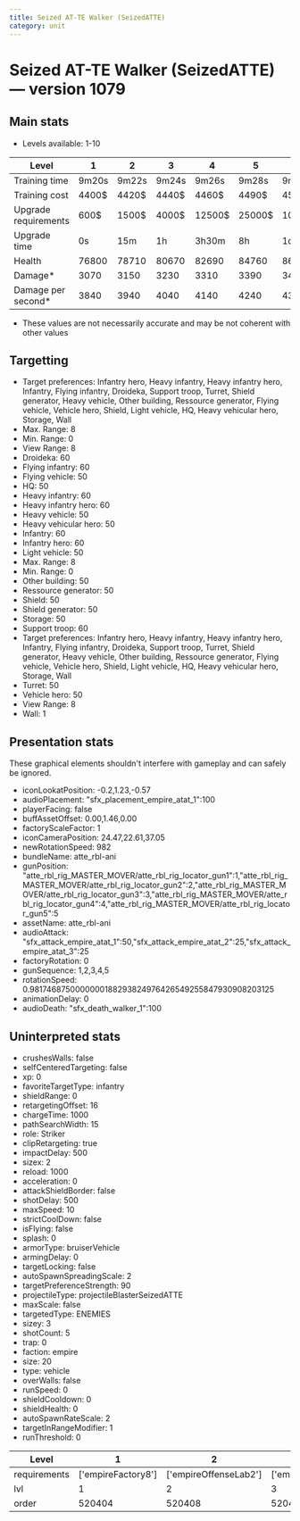 ```yaml
---
title: Seized AT-TE Walker (SeizedATTE)
category: unit
---
```


# Seized AT-TE Walker (SeizedATTE) — version 1079

## Main stats

  * Levels available: 1-10

|Level               |1    |2    |3    |4     |5     |6      |7      |8      |9       |10      |
|--------------------|-----|-----|-----|------|------|-------|-------|-------|--------|--------|
|Training time       |9m20s|9m22s|9m24s|9m26s |9m28s |9m30s  |9m33s  |9m36s  |9m40s   |10m     |
|Training cost       |4400$|4420$|4440$|4460$ |4490$ |4520$  |4550$  |4580$  |4620$   |5060$   |
|Upgrade requirements|600$ |1500$|4000$|12500$|25000$|100000$|160000$|320000$|1000000$|1750000$|
|Upgrade time        |0s   |15m  |1h   |3h30m |8h    |1d     |2d     |3d12h  |5d      |1w1d    |
|Health              |76800|78710|80670|82690 |84760 |86890  |89080  |91320  |93630   |96000   |
|Damage*             |3070 |3150 |3230 |3310  |3390  |3470   |3560   |3650   |3740    |3840    |
|Damage per second*  |3840 |3940 |4040 |4140  |4240  |4340   |4450   |4560   |4680    |4800    |

* These values are not necessarily accurate and may be not coherent with other values

## Targetting

  * Target preferences: Infantry hero, Heavy infantry, Heavy infantry hero, Infantry, Flying infantry, Droideka, Support troop, Turret, Shield generator, Heavy vehicle, Other building, Ressource generator, Flying vehicle, Vehicle hero, Shield, Light vehicle, HQ, Heavy vehicular hero, Storage, Wall
  * Max. Range: 8
  * Min. Range: 0
  * View Range: 8
  * Droideka: 60
  * Flying infantry: 60
  * Flying vehicle: 50
  * HQ: 50
  * Heavy infantry: 60
  * Heavy infantry hero: 60
  * Heavy vehicle: 50
  * Heavy vehicular hero: 50
  * Infantry: 60
  * Infantry hero: 60
  * Light vehicle: 50
  * Max. Range: 8
  * Min. Range: 0
  * Other building: 50
  * Ressource generator: 50
  * Shield: 50
  * Shield generator: 50
  * Storage: 50
  * Support troop: 60
  * Target preferences: Infantry hero, Heavy infantry, Heavy infantry hero, Infantry, Flying infantry, Droideka, Support troop, Turret, Shield generator, Heavy vehicle, Other building, Ressource generator, Flying vehicle, Vehicle hero, Shield, Light vehicle, HQ, Heavy vehicular hero, Storage, Wall
  * Turret: 50
  * Vehicle hero: 50
  * View Range: 8
  * Wall: 1

## Presentation stats

These graphical elements shouldn't interfere with gameplay and can safely be ignored.

  * iconLookatPosition: -0.2,1.23,-0.57
  * audioPlacement: "sfx_placement_empire_atat_1":100
  * playerFacing: false
  * buffAssetOffset: 0.00,1.46,0.00
  * factoryScaleFactor: 1
  * iconCameraPosition: 24.47,22.61,37.05
  * newRotationSpeed: 982
  * bundleName: atte_rbl-ani
  * gunPosition: "atte_rbl_rig_MASTER_MOVER/atte_rbl_rig_locator_gun1":1,"atte_rbl_rig_MASTER_MOVER/atte_rbl_rig_locator_gun2":2,"atte_rbl_rig_MASTER_MOVER/atte_rbl_rig_locator_gun3":3,"atte_rbl_rig_MASTER_MOVER/atte_rbl_rig_locator_gun4":4,"atte_rbl_rig_MASTER_MOVER/atte_rbl_rig_locator_gun5":5
  * assetName: atte_rbl-ani
  * audioAttack: "sfx_attack_empire_atat_1":50,"sfx_attack_empire_atat_2":25,"sfx_attack_empire_atat_3":25
  * factoryRotation: 0
  * gunSequence: 1,2,3,4,5
  * rotationSpeed: 0.9817468750000000188293824976426549255847930908203125
  * animationDelay: 0
  * audioDeath: "sfx_death_walker_1":100

## Uninterpreted stats

  * crushesWalls: false
  * selfCenteredTargeting: false
  * xp: 0
  * favoriteTargetType: infantry
  * shieldRange: 0
  * retargetingOffset: 16
  * chargeTime: 1000
  * pathSearchWidth: 15
  * role: Striker
  * clipRetargeting: true
  * impactDelay: 500
  * sizex: 2
  * reload: 1000
  * acceleration: 0
  * attackShieldBorder: false
  * shotDelay: 500
  * maxSpeed: 10
  * strictCoolDown: false
  * isFlying: false
  * splash: 0
  * armorType: bruiserVehicle
  * armingDelay: 0
  * targetLocking: false
  * autoSpawnSpreadingScale: 2
  * targetPreferenceStrength: 90
  * projectileType: projectileBlasterSeizedATTE
  * maxScale: false
  * targetedType: ENEMIES
  * sizey: 3
  * shotCount: 5
  * trap: 0
  * faction: empire
  * size: 20
  * type: vehicle
  * overWalls: false
  * runSpeed: 0
  * shieldCooldown: 0
  * shieldHealth: 0
  * autoSpawnRateScale: 2
  * targetInRangeModifier: 1
  * runThreshold: 0

|Level       |1                 |2                    |3                    |4                    |5                    |6                    |7                    |8                    |9                    |10                    |
|------------|------------------|---------------------|---------------------|---------------------|---------------------|---------------------|---------------------|---------------------|---------------------|----------------------|
|requirements|['empireFactory8']|['empireOffenseLab2']|['empireOffenseLab3']|['empireOffenseLab4']|['empireOffenseLab5']|['empireOffenseLab6']|['empireOffenseLab7']|['empireOffenseLab8']|['empireOffenseLab9']|['empireOffenseLab10']|
|lvl         |1                 |2                    |3                    |4                    |5                    |6                    |7                    |8                    |9                    |10                    |
|order       |520404            |520408               |520412               |520416               |520420               |520424               |520428               |520432               |520436               |520440                |

